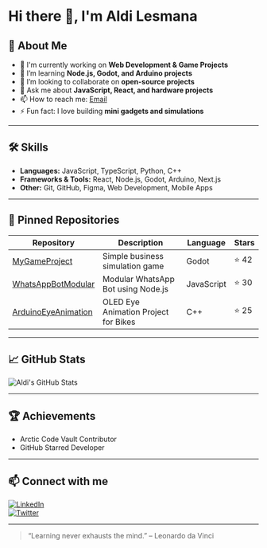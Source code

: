# Hi there 👋, I'm Aldi Lesmana

## 🌟 About Me
- 🔭 I'm currently working on **Web Development & Game Projects**
- 🌱 I’m learning **Node.js, Godot, and Arduino projects**
- 👯 I’m looking to collaborate on **open-source projects**
- 💬 Ask me about **JavaScript, React, and hardware projects**
- 📫 How to reach me: [Email](mailto:your.email@example.com)
- ⚡ Fun fact: I love building **mini gadgets and simulations**

---

## 🛠️ Skills
- **Languages:** JavaScript, TypeScript, Python, C++
- **Frameworks & Tools:** React, Node.js, Godot, Arduino, Next.js
- **Other:** Git, GitHub, Figma, Web Development, Mobile Apps

---

## 📌 Pinned Repositories
| Repository | Description | Language | Stars |
|------------|-------------|----------|-------|
| [MyGameProject](https://github.com/username/MyGameProject) | Simple business simulation game | Godot | ⭐ 42 |
| [WhatsAppBotModular](https://github.com/username/WhatsAppBotModular) | Modular WhatsApp Bot using Node.js | JavaScript | ⭐ 30 |
| [ArduinoEyeAnimation](https://github.com/username/ArduinoEyeAnimation) | OLED Eye Animation Project for Bikes | C++ | ⭐ 25 |

---

## 📈 GitHub Stats
![Aldi's GitHub Stats](https://github-readme-stats.vercel.app/api?username=aldilesmana&show_icons=true&theme=radical)

---

## 🏆 Achievements
- Arctic Code Vault Contributor  
- GitHub Starred Developer  

---

## 📫 Connect with me
[![LinkedIn](https://img.shields.io/badge/LinkedIn-0077B5?style=flat-square&logo=linkedin&logoColor=white)](https://linkedin.com/in/yourprofile)  
[![Twitter](https://img.shields.io/badge/Twitter-1DA1F2?style=flat-square&logo=twitter&logoColor=white)](https://twitter.com/yourhandle)

---

> “Learning never exhausts the mind.” – Leonardo da Vinci
